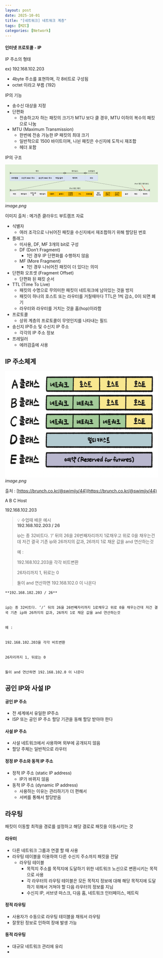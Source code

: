 ```yaml
---
layout: post
date: 2025-10-01
title: "[네트워크] 네트워크 계층"
tags: [MZC]
categories: [Network]
---
```



#### 인터넷 프로토콜 - IP


IP 주소의 형태


ex) 192.168.102.203

- 4byte 주소를 표현하며, 각 8비트로 구성됨
- octet 이라고 부름 (192)

IP의 기능

- 송수신 대상을 지정
- 단편화
	- 전송하고자 하는 패킷의 크기가 MTU 보다 클 경우, MTU 이하의 복수의 패킷으로 나눔
- MTU (Maximum Transmission)
	- 한번에 전송 가능한 IP 패킷의 최대 크기
	- 일반적으로 1500 바이트이며, 나뉜 패킷은 수신지에 도착시 재조합
	- 헤더 포함

IP의 구조


![0](/assets/img/2025-10-01-[네트워크]-네트워크-계층.md/0.png)_image.png_


이미지 출처 : 메가존 클라우드 부트캠프 자료

- 식별자
	- 여러 조각으로 나뉘어진 패킷을 수신지에서 재조합하기 위해 할당된 번호
- 플래그
	- 미사용, DF, MF 3개의 bit로 구성
	- DF (Don’t Fragment)
		- 1인 경우 IP 단편화를 수행하지 않음
	- MF (More Fragment)
		- 1인 경우 나뉘어진 패킷이 더 있다는 의미
- 단편화 오프셋 (Fragment Offset)
	- 단편화 된 패킷 순서
- TTL (Time To Live)
	- 패킷의 수명으로 무의미한 패킷이 네트워크에 남아있는 것을 방지
	- 패킷이 하나의 호스트 또는 라우터를 거칠때마다 TTL은 1씩 감소, 0이 되면 폐기
	- 라우터와 라우터를 거치는 것을 홉(hop)이라함
- 프로토콜
	- 상위 계층의 프로토콜이 무엇인지를 나타내는 필드
- 송신지 IP주소 및 수신지 IP 주소
	- 각각의 IP 주소 정보
- 프레일러
	- 에러검출에 사용


## IP 주소체계


![1](/assets/img/2025-10-01-[네트워크]-네트워크-계층.md/1.png)_image.png_


출처 : [https://brunch.co.kr/@swimjiy/44](https://brunch.co.kr/@swimjiy/44)


A      B    C  Host


192.168.102.203


> 💡 수업때 배운 예시  
> **192.168.102.203 / 26**  
>   
> ip는 종 32비트다. ‘/’ 뒤의 26을 26번째자리까지 1로채우고 위로 0을 채우는건데 저건 결국 기존 ip와 26까지의 값과, 26까지 1로 채운 값을 and 연산하는것  
>   
> 예 :  
>   
> 192.168.102.203을 각각 비트변환  
>   
> 26자리까지 1, 뒤로는 0  
>   
> 둘이 and 연산하면 192.168.102.0 이 나온다


	**192.168.102.203 / 26**


	ip는 종 32비트다. ‘/’ 뒤의 26을 26번째자리까지 1로채우고 위로 0을 채우는건데 저건 결국 기존 ip와 26까지의 값과, 26까지 1로 채운 값을 and 연산하는것


	예 :


	192.168.102.203을 각각 비트변환


	26자리까지 1, 뒤로는 0


	둘이 and 연산하면 192.168.102.0 이 나온다



## 공인 IP와 사설 IP



#### 공인 IP 주소

- 전 세계에서 유일한 IP주소
- ISP 또는 공인 IP 주소 할당 기관을 동해 할당 받아야 한다


#### 사설 IP 주소

- 사설 네트워크에서 사용하며 외부에 공개되지 않음
- 할당 주체는 일반적으로 라우터


#### 정정 IP 주소와 동적 IP 주소

- 정적 IP 주소 (static IP address)
	- IP가 바뀌지 않음
- 동적 IP 주소 (dynamic IP address)
	- 사용하는 이유는 관리하기가 더 편해서
	- 서버를 통해서 할당받음


## 라우팅


패킷이 이동할 최적을 경로를 설정하고 해당 결로로 패킷을 이동시키는 것



#### 라우터

- 다른 네트워크 그룹과 연결 할 때 사용
- 라우팅 테이블을 이용하여 다른 수신지 주소까지 패킷을 전달
	- 라우팅 테이블
		- 목적지 주소를 목적지에 도달하기 위한 네트워크 노선으로 변환시키는 목적으로 사용
		- 각 라우터의 라우팅 테이블은 모든 목적지 정보에 대해 해당 목적지에 도달하기 위해서 거쳐야 할 다음 라우터의 정보를 지님
		- 수신지 IP, 서브넷 마스크, 다음 홉, 네트워크 인터페이스, 메트릭


#### 정적 라우팅

- 사용자가 수동으로 라우팅 테이블을 채워서 라우팅
- 잘못된 정보로 인하여 장애 발생 가능


#### 동적 라우팅

- 대규모 네트워크 관리에 유리
- 
